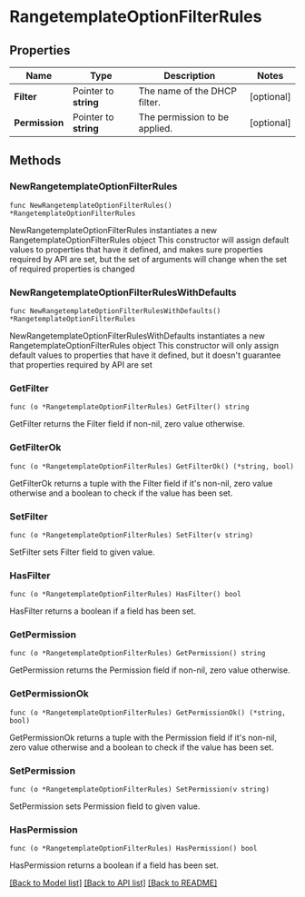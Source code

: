 # RangetemplateOptionFilterRules

## Properties

Name | Type | Description | Notes
------------ | ------------- | ------------- | -------------
**Filter** | Pointer to **string** | The name of the DHCP filter. | [optional] 
**Permission** | Pointer to **string** | The permission to be applied. | [optional] 

## Methods

### NewRangetemplateOptionFilterRules

`func NewRangetemplateOptionFilterRules() *RangetemplateOptionFilterRules`

NewRangetemplateOptionFilterRules instantiates a new RangetemplateOptionFilterRules object
This constructor will assign default values to properties that have it defined,
and makes sure properties required by API are set, but the set of arguments
will change when the set of required properties is changed

### NewRangetemplateOptionFilterRulesWithDefaults

`func NewRangetemplateOptionFilterRulesWithDefaults() *RangetemplateOptionFilterRules`

NewRangetemplateOptionFilterRulesWithDefaults instantiates a new RangetemplateOptionFilterRules object
This constructor will only assign default values to properties that have it defined,
but it doesn't guarantee that properties required by API are set

### GetFilter

`func (o *RangetemplateOptionFilterRules) GetFilter() string`

GetFilter returns the Filter field if non-nil, zero value otherwise.

### GetFilterOk

`func (o *RangetemplateOptionFilterRules) GetFilterOk() (*string, bool)`

GetFilterOk returns a tuple with the Filter field if it's non-nil, zero value otherwise
and a boolean to check if the value has been set.

### SetFilter

`func (o *RangetemplateOptionFilterRules) SetFilter(v string)`

SetFilter sets Filter field to given value.

### HasFilter

`func (o *RangetemplateOptionFilterRules) HasFilter() bool`

HasFilter returns a boolean if a field has been set.

### GetPermission

`func (o *RangetemplateOptionFilterRules) GetPermission() string`

GetPermission returns the Permission field if non-nil, zero value otherwise.

### GetPermissionOk

`func (o *RangetemplateOptionFilterRules) GetPermissionOk() (*string, bool)`

GetPermissionOk returns a tuple with the Permission field if it's non-nil, zero value otherwise
and a boolean to check if the value has been set.

### SetPermission

`func (o *RangetemplateOptionFilterRules) SetPermission(v string)`

SetPermission sets Permission field to given value.

### HasPermission

`func (o *RangetemplateOptionFilterRules) HasPermission() bool`

HasPermission returns a boolean if a field has been set.


[[Back to Model list]](../README.md#documentation-for-models) [[Back to API list]](../README.md#documentation-for-api-endpoints) [[Back to README]](../README.md)


